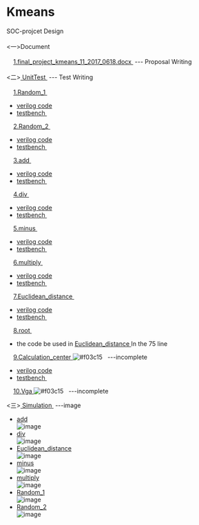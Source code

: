 
# Kmeans
SOC-projcet Design <br>
<br>
 <一>Document      <br>
<br>
    	<a href="https://github.com/edittest/Kmeans/blob/master/Document/final_project_kmeans_11_2017_0618.docx"> 1.final_project_kmeans_11_2017_0618.docx </a> --- Proposal Writing<br>
<br>
 <二><a href="https://github.com/edittest/Kmeans/tree/master/UnitTest"> UnitTest </a> --- Test Writing<br>
<br> 
    	<a href="https://github.com/edittest/Kmeans/tree/master/UnitTest/Random_1" >1.Random_1 </a> <br>
* <a href="https://github.com/edittest/Kmeans/blob/master/UnitTest/Random_1/top.v">verilog code </a><br>
* <a href="https://github.com/edittest/Kmeans/blob/master/UnitTest/Random_1/Random_1_tb.v">testbench </a> <br>

    	<a href="https://github.com/edittest/Kmeans/tree/master/UnitTest/Random_2">2.Random_2 </a> <br> 
* <a href="https://github.com/edittest/Kmeans/blob/master/UnitTest/Random_2/Random_2.v">verilog code </a><br>
* <a href="https://github.com/edittest/Kmeans/blob/master/UnitTest/Random_2/Random_2_tb.v">testbench </a> <br> 

    	<a href="https://github.com/edittest/Kmeans/tree/master/UnitTest/add">3.add </a> <br> 
* <a href="https://github.com/edittest/Kmeans/blob/master/UnitTest/add/Calculation_add.v">verilog code </a><br>
* <a href="https://github.com/edittest/Kmeans/blob/master/UnitTest/add/add_minus_tb.v">testbench </a> <br>

    	<a href="https://github.com/edittest/Kmeans/tree/master/UnitTest/div">4.div </a> <br> 
* <a href="https://github.com/edittest/Kmeans/blob/master/UnitTest/div/Calculation_div.v">verilog code </a><br>
* <a href="https://github.com/edittest/Kmeans/blob/master/UnitTest/div/Calculation_div_tb.v">testbench </a> <br>

    	<a href="https://github.com/edittest/Kmeans/tree/master/UnitTest/minus">5.minus </a> <br> 
* <a href="https://github.com/edittest/Kmeans/blob/master/UnitTest/minus/Calculation_minus.v">verilog code </a><br>
* <a href="https://github.com/edittest/Kmeans/blob/master/UnitTest/minus/minus_tb.v">testbench </a> <br>

    	<a href="https://github.com/edittest/Kmeans/tree/master/UnitTest/multiply">6.multiply </a> <br> 
* <a href="https://github.com/edittest/Kmeans/blob/master/UnitTest/multiply/Calculation_mulit.v">verilog code </a><br>
* <a href="https://github.com/edittest/Kmeans/blob/master/UnitTest/multiply/Calculation_multi_tb.v">testbench </a> <br>

    	<a href="https://github.com/edittest/Kmeans/tree/master/UnitTest/Euclidean_distance">7.Euclidean_distance </a> <br> 
* <a href="https://github.com/edittest/Kmeans/blob/master/UnitTest/Euclidean_distance/Calculation_distance.v">verilog code </a><br>
* <a href="https://github.com/edittest/Kmeans/blob/master/UnitTest/Euclidean_distance/Calculation_distance_tb.v">testbench </a> <br>

    	<a href="https://github.com/edittest/Kmeans/tree/master/UnitTest/Euclidean_distance">8.root </a> <br> 
 * the code be used in  <a href="https://github.com/edittest/Kmeans/blob/master/UnitTest/Euclidean_distance/Calculation_distance.v">Euclidean_distance </a>
In the 75 line    

    	<a href="https://github.com/edittest/Kmeans/tree/master/UnitTest/Euclidean_distance">9.Calculation_center </a>![#f03c15](https://placehold.it/15/f03c15/000000?text=+)   ---incomplete
<br> 
* <a href="https://github.com/edittest/Kmeans/blob/master/UnitTest/Calculation_center/Calculation_center.v">verilog code </a><br>
* <a href="https://github.com/edittest/Kmeans/blob/master/UnitTest/Calculation_center/tb.v">testbench </a> <br>

    	<a href="https://github.com/edittest/Kmeans/blob/master/UnitTest/vga/vga.v">10.Vga </a>![#f03c15](https://placehold.it/15/f03c15/000000?text=+)   ---incomplete
<br> 

 <三><a href="https://github.com/edittest/Kmeans/tree/master/Simulation"> Simulation </a> ---image<br>
* <a href="https://github.com/edittest/Kmeans/blob/master/Simulation/add.png">add </a><br>
![image](https://github.com/edittest/Kmeans/blob/master/Simulation/add.png)
* <a href="https://github.com/edittest/Kmeans/blob/master/Simulation/div.png">div </a><br>
![image](https://github.com/edittest/Kmeans/blob/master/Simulation/div.png)
* <a href="https://github.com/edittest/Kmeans/blob/master/Simulation/Euclidean_distance.png">Euclidean_distance </a><br>
![image](https://github.com/edittest/Kmeans/blob/master/Simulation/Euclidean_distance.png)
* <a href="https://github.com/edittest/Kmeans/blob/master/Simulation/minus.png">minus </a><br>
![image](https://github.com/edittest/Kmeans/blob/master/Simulation/minus.png)
* <a href="https://github.com/edittest/Kmeans/blob/master/Simulation/multiply.png">multiply </a><br>
![image](https://github.com/edittest/Kmeans/blob/master/Simulation/multiply.png)
* <a href="https://github.com/edittest/Kmeans/blob/master/Simulation/Random_1.png">Random_1 </a><br>
![image](https://github.com/edittest/Kmeans/blob/master/Simulation/Random_1.png)
* <a href="https://github.com/edittest/Kmeans/blob/master/Simulation/Random_2.png">Random_2 </a><br>
![image](https://github.com/edittest/Kmeans/blob/master/Simulation/Random_2.png)
